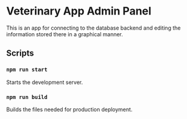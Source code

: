 # Veterinary App Admin Panel

This is an app for connecting to the database backend and editing
the information stored there in a graphical manner.

## Scripts

### `npm run start`

Starts the development server.

### `npm run build`

Builds the files needed for production deployment.


